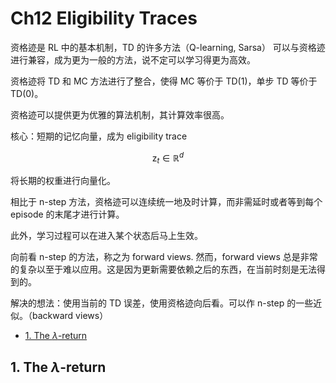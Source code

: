 # Ch12 Eligibility Traces

资格迹是 RL 中的基本机制，TD 的许多方法（Q-learning, Sarsa） 可以与资格迹进行兼容，成为更为一般的方法，说不定可以学习得更为高效。

资格迹将 TD 和 MC 方法进行了整合，使得 MC 等价于 TD(1)，单步 TD 等价于 TD(0)。

资格迹可以提供更为优雅的算法机制，其计算效率很高。

核心：短期的记忆向量，成为 eligibility trace

$$
\bm{\mathrm z}_t \in  \mathbb R^d
$$

将长期的权重进行向量化。

相比于 n-step 方法，资格迹可以连续统一地及时计算，而非需延时或者等到每个 episode 的末尾才进行计算。

此外，学习过程可以在进入某个状态后马上生效。

向前看 n-step 的方法，称之为 forward views.
然而，forward views 总是非常的复杂以至于难以应用。这是因为更新需要依赖之后的东西，在当前时刻是无法得到的。

解决的想法：使用当前的 TD 误差，使用资格迹向后看。可以作 n-step 的一些近似。（backward views）

<!-- TOC -->

- [1. The $\lambda$-return](#1-the-\lambda-return)

<!-- /TOC -->

## 1. The $\lambda$-return

